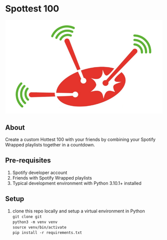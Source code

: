 # Spottest 100 #
![alt text](spottest-100.png)

## About ##
Create a custom Hottest 100 with your friends by combining your Spotify Wrapped playlists together in a countdown.

## Pre-requisites ##
1. Spotify developer account
2. Friends with Spotify Wrapped playlists
3. Typical development environment with Python 3.10.1+ installed

## Setup ##
1. clone this repo locally and setup a virtual environment in Python\
`git clone git`\
`python3 -m venv venv`\
`source venv/bin/activate`\
`pip install -r requirements.txt`